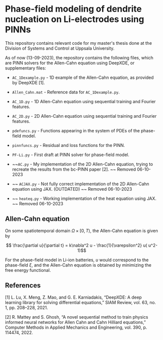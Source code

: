 # Phase-field modeling of dendrite nucleation on Li-electrodes using PINNs

This repository contains relevant code for my master's thesis done at the Division of Systems and Control at Uppsala University.

As of now (13-09-2023), the repository contains the following files, which are PINN solvers for the Allen-Cahn equation using DeepXDE, or supplementary files:

- `AC_1Dexample.py` - 1D example of the Allen-Cahn equation, as provided by DeepXDE [1].
- `Allen_Cahn.mat` - Reference data for `AC_1Dexample.py`.
- `AC_1D.py` - 1D Allen-Cahn equation using sequential training and Fourier features.
- `AC_2D.py` - 2D Allen-Cahn equation using sequential training and Fourier features.
- `pdefuncs.py` - Functions appearing in the system of PDEs of the phase-field model.
- `pinnfuncs.py` - Residual and loss functions for the PINN. 
- `PF-Li.py` - First draft at PINN solver for phase-field model.

- ~~`AC.py` - My implementation of the 2D Allen-Cahn equation, trying to recreate the results from the bc-PINN paper [2]. ~~ Removed 06-10-2023
- ~~ `ACJAX.py` - Not fully correct implementation of the 2D Allen-Cahn equation using JAX. (OUTDATED) ~~ Removed 06-10-2023
- ~~ `heateq.py` - Working implementation of the heat equation using JAX. ~~ Removed 06-10-2023

## Allen-Cahn equation

On some spatiotemporal domain $\Omega \times [0,T)$, the Allen-Cahn equation is given by

$$ \frac{\partial u}{\partial t} = k\nabla^2 u - \frac{1}{\varepsilon^2} u( u^2-1)$$

For the phase-field model in Li-ion batteries, $u$ would correspond to the phase-field $\xi$, and the Allen-Cahn equation is obtained by minimizing the free energy functional.

## References

[1] L. Lu, X. Meng, Z. Mao, and G. E. Karniadakis, “DeepXDE: A deep learning library for solving differential equations,” SIAM Review, vol. 63, no. 1, pp. 208–228, 2021.

[2] R. Mattey and S. Ghosh, “A novel sequential method to train physics informed neural networks for Allen Cahn and Cahn Hilliard equations,” Computer Methods in Applied Mechanics and Engineering, vol. 390, p. 114474, 2022.
